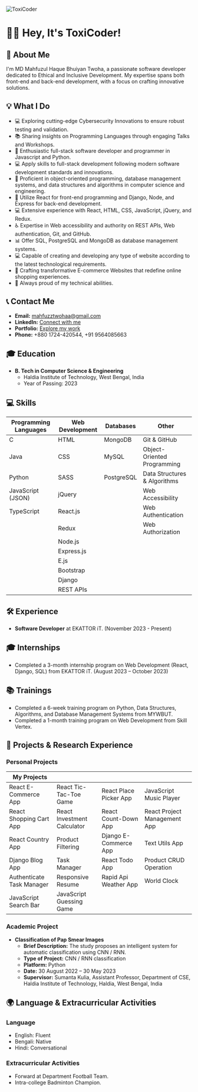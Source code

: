 ![ToxiCoder]('https://drive.google.com/file/d/1cmTsuaxabM1n0ZLPmV8S5S7eixw3_2mz/view?usp=drivesdk')

# 👩‍💻 Hey, It's ToxiCoder!

## 🚀 About Me
I'm MD Mahfuzul Haque Bhuiyan Twoha, a passionate software developer dedicated to Ethical and Inclusive Development. My expertise spans both front-end and back-end development, with a focus on crafting innovative solutions.

## 💡 What I Do
- 💻 Exploring cutting-edge Cybersecurity Innovations to ensure robust testing and validation.
- 📚 Sharing insights on Programming Languages through engaging Talks and Workshops.
- 🚀 Enthusiastic full-stack software developer and programmer in Javascript and Python.
- 💻 Apply skills to full-stack development following modern software development standards and innovations.
- 🌟 Proficient in object-oriented programming, database management systems, and data structures and algorithms in computer science and engineering.
- 💼 Utilize React for front-end programming and Django, Node, and Express for back-end development.
- 💻 Extensive experience with React, HTML, CSS, JavaScript, jQuery, and Redux.
- ♿️ Expertise in Web accessibility and authority on REST APIs, Web authentication, Git, and GitHub.
- 📊 Offer SQL, PostgreSQL and MongoDB as database management systems.
- 💻 Capable of creating and developing any type of website according to the latest technological requirements.
- 🌟 Crafting transformative E-commerce Websites that redefine online shopping experiences.
- 💪 Always proud of my technical abilities.

## 📞 Contact Me
- **Email:** mahfuzztwohaa@gmail.com
- **LinkedIn:** [Connect with me](https://www.linkedin.com/in/mahfuzztwohaa/)
- **Portfolio:** [Explore my work](https://mahfuzztwohaa.netlify.app)
- **Phone:** +880 1724-420544, +91 9564085663

## 🎓 Education
- **B. Tech in Computer Science & Engineering**
  - Haldia Institute of Technology, West Bengal, India
  - Year of Passing: 2023

## 💻 Skills
| Programming Languages | Web Development | Databases | Other |
|-----------------------|-----------------|-----------|-------|
| C                     | HTML            | MongoDB   | Git & GitHub            |
| Java                  | CSS             | MySQL     | Object-Oriented Programming |
| Python                | SASS            | PostgreSQL| Data Structures & Algorithms |
| JavaScript (JSON)     | jQuery          |           | Web Accessibility |
| TypeScript            | React.js        |           | Web Authentication |
|                       | Redux           |           | Web Authorization |
|                       | Node.js         |           |                    |
|                       | Express.js      |           |                    |
|                       | E.js            |           |                    |
|                       | Bootstrap       |           |                    |
|                       | Django          |           |                    |
|                       | REST APIs       |           |                    |

## 🛠️ Experience
- **Software Developer** at EKATTOR iT. (November 2023 - Present)

## 🎓 Internships
- Completed a 3-month internship program on Web Development (React, Django, SQL) from EKATTOR iT. (August 2023 – October 2023)

## 📚 Trainings
- Completed a 6-week training program on Python, Data Structures, Algorithms, and Database Management Systems from MYWBUT.
- Completed a 1-month training program on Web Development from Skill Vertex.

## 🚀 Projects & Research Experience

### Personal Projects
| My Projects           |                       |                         |                         |
|-----------------------|-----------------------|-------------------------|-------------------------|
| React E-Commerce App  | React Tic-Tac-Toe Game | React Place Picker App | JavaScript Music Player |
| React Shopping Cart App | React Investment Calculator | React Count-Down App | React Project Management App |
| React Country App     | Product Filtering      | Django E-Commerce App   | Text Utils App          |
| Django Blog App       | Task Manager           | React Todo App          | Product CRUD Operation  |
| Authenticate Task Manager | Responsive Resume   | Rapid Api Weather App  | World Clock             |
| JavaScript Search Bar | JavaScript Guessing Game |                           |                         |

### Academic Project
- **Classification of Pap Smear Images**  
  - **Brief Description:** The study proposes an intelligent system for automatic classification using CNN / RNN.
  - **Type of Project:** CNN / RNN classification
  - **Platform:** Python
  - **Date:** 30 August 2022 – 30 May 2023
  - **Supervisor:** Sumanta Kulia, Assistant Professor, Department of CSE, Haldia Institute of Technology, Haldia, West Bengal, India

## 🌍 Language & Extracurricular Activities
### Language
- English: Fluent
- Bengali: Native
- Hindi: Conversational

### Extracurricular Activities
- Forward at Department Football Team.
- Intra-college Badminton Champion.
